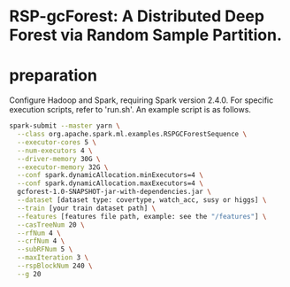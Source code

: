 # RSP-gcForest: A Distributed Deep Forest via Random Sample Partition.

# preparation

Configure Hadoop and Spark, requiring Spark version 2.4.0. For specific  execution scripts, refer to 'run.sh'. An example script is as  follows.

```sh
spark-submit --master yarn \
  --class org.apache.spark.ml.examples.RSPGCForestSequence \
  --executor-cores 5 \
  --num-executors 4 \
  --driver-memory 30G \
  --executor-memory 32G \
  --conf spark.dynamicAllocation.minExecutors=4 \
  --conf spark.dynamicAllocation.maxExecutors=4 \
  gcforest-1.0-SNAPSHOT-jar-with-dependencies.jar \
  --dataset [dataset type: covertype, watch_acc, susy or higgs] \
  --train [your train dataset path] \
  --features [features file path, example: see the "/features"] \
  --casTreeNum 20 \
  --rfNum 4 \
  --crfNum 4 \
  --subRFNum 5 \
  --maxIteration 3 \
  --rspBlockNum 240 \
  --g 20
```



